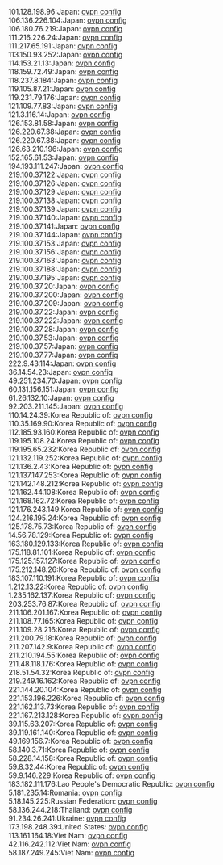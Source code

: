 101.128.198.96:Japan: [ovpn config](vpn/101_128_198_96.ovpn)  
106.136.226.104:Japan: [ovpn config](vpn/106_136_226_104.ovpn)  
106.180.76.219:Japan: [ovpn config](vpn/106_180_76_219.ovpn)  
111.216.226.24:Japan: [ovpn config](vpn/111_216_226_24.ovpn)  
111.217.65.191:Japan: [ovpn config](vpn/111_217_65_191.ovpn)  
113.150.93.252:Japan: [ovpn config](vpn/113_150_93_252.ovpn)  
114.153.21.13:Japan: [ovpn config](vpn/114_153_21_13.ovpn)  
118.159.72.49:Japan: [ovpn config](vpn/118_159_72_49.ovpn)  
118.237.8.184:Japan: [ovpn config](vpn/118_237_8_184.ovpn)  
119.105.87.21:Japan: [ovpn config](vpn/119_105_87_21.ovpn)  
119.231.79.176:Japan: [ovpn config](vpn/119_231_79_176.ovpn)  
121.109.77.83:Japan: [ovpn config](vpn/121_109_77_83.ovpn)  
121.3.116.14:Japan: [ovpn config](vpn/121_3_116_14.ovpn)  
126.153.81.58:Japan: [ovpn config](vpn/126_153_81_58.ovpn)  
126.220.67.38:Japan: [ovpn config](vpn/126_220_67_38.ovpn)  
126.220.67.38:Japan: [ovpn config](vpn/126_220_67_38.ovpn)  
126.63.210.196:Japan: [ovpn config](vpn/126_63_210_196.ovpn)  
152.165.61.53:Japan: [ovpn config](vpn/152_165_61_53.ovpn)  
194.193.111.247:Japan: [ovpn config](vpn/194_193_111_247.ovpn)  
219.100.37.122:Japan: [ovpn config](vpn/219_100_37_122.ovpn)  
219.100.37.126:Japan: [ovpn config](vpn/219_100_37_126.ovpn)  
219.100.37.129:Japan: [ovpn config](vpn/219_100_37_129.ovpn)  
219.100.37.138:Japan: [ovpn config](vpn/219_100_37_138.ovpn)  
219.100.37.139:Japan: [ovpn config](vpn/219_100_37_139.ovpn)  
219.100.37.140:Japan: [ovpn config](vpn/219_100_37_140.ovpn)  
219.100.37.141:Japan: [ovpn config](vpn/219_100_37_141.ovpn)  
219.100.37.144:Japan: [ovpn config](vpn/219_100_37_144.ovpn)  
219.100.37.153:Japan: [ovpn config](vpn/219_100_37_153.ovpn)  
219.100.37.156:Japan: [ovpn config](vpn/219_100_37_156.ovpn)  
219.100.37.163:Japan: [ovpn config](vpn/219_100_37_163.ovpn)  
219.100.37.188:Japan: [ovpn config](vpn/219_100_37_188.ovpn)  
219.100.37.195:Japan: [ovpn config](vpn/219_100_37_195.ovpn)  
219.100.37.20:Japan: [ovpn config](vpn/219_100_37_20.ovpn)  
219.100.37.200:Japan: [ovpn config](vpn/219_100_37_200.ovpn)  
219.100.37.209:Japan: [ovpn config](vpn/219_100_37_209.ovpn)  
219.100.37.22:Japan: [ovpn config](vpn/219_100_37_22.ovpn)  
219.100.37.222:Japan: [ovpn config](vpn/219_100_37_222.ovpn)  
219.100.37.28:Japan: [ovpn config](vpn/219_100_37_28.ovpn)  
219.100.37.53:Japan: [ovpn config](vpn/219_100_37_53.ovpn)  
219.100.37.57:Japan: [ovpn config](vpn/219_100_37_57.ovpn)  
219.100.37.77:Japan: [ovpn config](vpn/219_100_37_77.ovpn)  
222.9.43.114:Japan: [ovpn config](vpn/222_9_43_114.ovpn)  
36.14.54.23:Japan: [ovpn config](vpn/36_14_54_23.ovpn)  
49.251.234.70:Japan: [ovpn config](vpn/49_251_234_70.ovpn)  
60.131.156.151:Japan: [ovpn config](vpn/60_131_156_151.ovpn)  
61.26.132.10:Japan: [ovpn config](vpn/61_26_132_10.ovpn)  
92.203.211.145:Japan: [ovpn config](vpn/92_203_211_145.ovpn)  
110.14.24.39:Korea Republic of: [ovpn config](vpn/110_14_24_39.ovpn)  
110.35.169.90:Korea Republic of: [ovpn config](vpn/110_35_169_90.ovpn)  
112.185.93.160:Korea Republic of: [ovpn config](vpn/112_185_93_160.ovpn)  
119.195.108.24:Korea Republic of: [ovpn config](vpn/119_195_108_24.ovpn)  
119.195.65.232:Korea Republic of: [ovpn config](vpn/119_195_65_232.ovpn)  
121.132.119.252:Korea Republic of: [ovpn config](vpn/121_132_119_252.ovpn)  
121.136.2.43:Korea Republic of: [ovpn config](vpn/121_136_2_43.ovpn)  
121.137.147.253:Korea Republic of: [ovpn config](vpn/121_137_147_253.ovpn)  
121.142.148.212:Korea Republic of: [ovpn config](vpn/121_142_148_212.ovpn)  
121.162.44.108:Korea Republic of: [ovpn config](vpn/121_162_44_108.ovpn)  
121.168.162.72:Korea Republic of: [ovpn config](vpn/121_168_162_72.ovpn)  
121.176.243.149:Korea Republic of: [ovpn config](vpn/121_176_243_149.ovpn)  
124.216.195.24:Korea Republic of: [ovpn config](vpn/124_216_195_24.ovpn)  
125.178.75.73:Korea Republic of: [ovpn config](vpn/125_178_75_73.ovpn)  
14.56.78.129:Korea Republic of: [ovpn config](vpn/14_56_78_129.ovpn)  
163.180.129.133:Korea Republic of: [ovpn config](vpn/163_180_129_133.ovpn)  
175.118.81.101:Korea Republic of: [ovpn config](vpn/175_118_81_101.ovpn)  
175.125.157.127:Korea Republic of: [ovpn config](vpn/175_125_157_127.ovpn)  
175.212.148.26:Korea Republic of: [ovpn config](vpn/175_212_148_26.ovpn)  
183.107.110.191:Korea Republic of: [ovpn config](vpn/183_107_110_191.ovpn)  
1.212.13.22:Korea Republic of: [ovpn config](vpn/1_212_13_22.ovpn)  
1.235.162.137:Korea Republic of: [ovpn config](vpn/1_235_162_137.ovpn)  
203.253.76.87:Korea Republic of: [ovpn config](vpn/203_253_76_87.ovpn)  
211.106.201.167:Korea Republic of: [ovpn config](vpn/211_106_201_167.ovpn)  
211.108.77.165:Korea Republic of: [ovpn config](vpn/211_108_77_165.ovpn)  
211.109.28.216:Korea Republic of: [ovpn config](vpn/211_109_28_216.ovpn)  
211.200.79.18:Korea Republic of: [ovpn config](vpn/211_200_79_18.ovpn)  
211.207.142.9:Korea Republic of: [ovpn config](vpn/211_207_142_9.ovpn)  
211.210.194.55:Korea Republic of: [ovpn config](vpn/211_210_194_55.ovpn)  
211.48.118.176:Korea Republic of: [ovpn config](vpn/211_48_118_176.ovpn)  
218.51.54.32:Korea Republic of: [ovpn config](vpn/218_51_54_32.ovpn)  
219.249.16.162:Korea Republic of: [ovpn config](vpn/219_249_16_162.ovpn)  
221.144.20.104:Korea Republic of: [ovpn config](vpn/221_144_20_104.ovpn)  
221.153.196.226:Korea Republic of: [ovpn config](vpn/221_153_196_226.ovpn)  
221.162.113.73:Korea Republic of: [ovpn config](vpn/221_162_113_73.ovpn)  
221.167.213.128:Korea Republic of: [ovpn config](vpn/221_167_213_128.ovpn)  
39.115.63.207:Korea Republic of: [ovpn config](vpn/39_115_63_207.ovpn)  
39.119.161.140:Korea Republic of: [ovpn config](vpn/39_119_161_140.ovpn)  
49.169.156.7:Korea Republic of: [ovpn config](vpn/49_169_156_7.ovpn)  
58.140.3.71:Korea Republic of: [ovpn config](vpn/58_140_3_71.ovpn)  
58.228.14.158:Korea Republic of: [ovpn config](vpn/58_228_14_158.ovpn)  
59.8.32.44:Korea Republic of: [ovpn config](vpn/59_8_32_44.ovpn)  
59.9.146.229:Korea Republic of: [ovpn config](vpn/59_9_146_229.ovpn)  
183.182.111.176:Lao People's Democratic Republic: [ovpn config](vpn/183_182_111_176.ovpn)  
5.181.235.14:Romania: [ovpn config](vpn/5_181_235_14.ovpn)  
5.18.145.225:Russian Federation: [ovpn config](vpn/5_18_145_225.ovpn)  
58.136.244.218:Thailand: [ovpn config](vpn/58_136_244_218.ovpn)  
91.234.26.241:Ukraine: [ovpn config](vpn/91_234_26_241.ovpn)  
173.198.248.39:United States: [ovpn config](vpn/173_198_248_39.ovpn)  
113.161.164.18:Viet Nam: [ovpn config](vpn/113_161_164_18.ovpn)  
42.116.242.112:Viet Nam: [ovpn config](vpn/42_116_242_112.ovpn)  
58.187.249.245:Viet Nam: [ovpn config](vpn/58_187_249_245.ovpn)  
